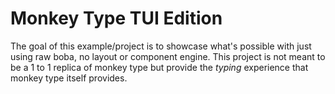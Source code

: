 # Monkey Type TUI Edition
The goal of this example/project is to showcase what's possible with just using raw boba, no layout or component engine.
This project is not meant to be a 1 to 1 replica of monkey type but provide the *typing* experience that monkey type itself provides.
